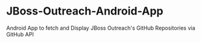 # JBoss-Outreach-Android-App
Android App to fetch and Display JBoss Outreach's GitHub Repositories via GitHub API
